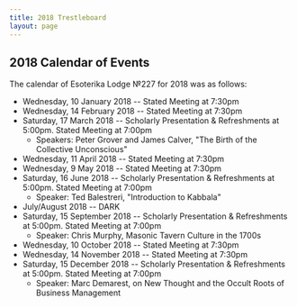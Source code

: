 ```yaml
---
title: 2018 Trestleboard
layout: page
---
```


## 2018 Calendar of Events

The calendar of Esoterika Lodge №227 for 2018 was as follows:

 -  Wednesday, 10 January 2018 -- Stated Meeting at 7:30pm
 -  Wednesday, 14 February 2018 -- Stated Meeting at 7:30pm
 -  Saturday, 17 March 2018 -- Scholarly Presentation & Refreshments at 5:00pm. Stated Meeting at 7:00pm
    * Speakers: Peter Grover and James Calver, "The Birth of the Collective Unconscious"
 -  Wednesday, 11 April 2018 -- Stated Meeting at 7:30pm
 -  Wednesday, 9 May 2018 -- Stated Meeting at 7:30pm
 -  Saturday, 16 June 2018 -- Scholarly Presentation & Refreshments at 5:00pm. Stated Meeting at 7:00pm
    * Speaker: Ted Balestreri, "Introduction to Kabbala"
 -  July/August 2018 -- DARK
 -  Saturday, 15 September 2018 -- Scholarly Presentation & Refreshments at 5:00pm. Stated Meeting at 7:00pm
    * Speaker:  Chris Murphy, Masonic Tavern Culture in the 1700s
 -  Wednesday, 10 October 2018 -- Stated Meeting at 7:30pm
 -  Wednesday, 14 November 2018 -- Stated Meeting at 7:30pm
 -  Saturday, 15 December 2018 -- Scholarly Presentation & Refreshments at 5:00pm. Stated Meeting at 7:00pm
    * Speaker:  Marc Demarest, on New Thought and the Occult Roots of Business Management
